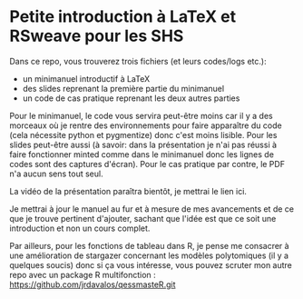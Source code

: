 # Petite introduction à LaTeX et RSweave pour les SHS

Dans ce repo, vous trouverez trois fichiers (et leurs codes/logs etc.):
- un minimanuel introductif à LaTeX
- des slides reprenant la première partie du minimanuel
- un code de cas pratique reprenant les deux autres parties

Pour le minimanuel, le code vous servira peut-être moins car il y a des morceaux où je rentre des environnements pour faire apparaître du code (cela nécessite python et pygmentize) donc c'est moins lisible. Pour les slides peut-être aussi (à savoir: dans la présentation je n'ai pas réussi à faire fonctionner minted comme dans le minimanuel donc les lignes de codes sont des captures d'écran).
Pour le cas pratique par contre, le PDF n'a aucun sens tout seul.

La vidéo de la présentation paraîtra bientôt, je mettrai le lien ici.

Je mettrai à jour le manuel au fur et à mesure de mes avancements et de ce que je trouve pertinent d'ajouter, sachant que l'idée est que ce soit une introduction et non un cours complet.

Par ailleurs, pour les fonctions de tableau dans R, je pense me consacrer à une amélioration de stargazer concernant les modèles polytomiques (il y a quelques soucis) donc si ça vous intéresse, vous pouvez scruter mon autre repo avec un package R multifonction : https://github.com/jrdavalos/qessmasteR.git
